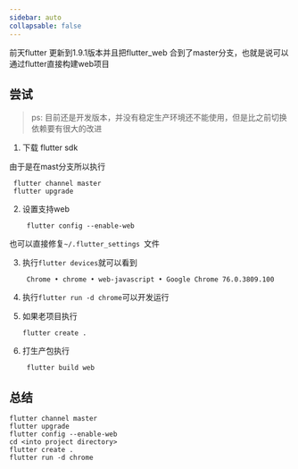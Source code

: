 ```yaml
---
sidebar: auto
collapsable: false
---
```

前天flutter 更新到1.9.1版本并且把flutter_web 合到了master分支，也就是说可以通过flutter直接构建web项目

## 尝试

>ps: 目前还是开发版本，并没有稳定生产环境还不能使用，但是比之前切换依赖要有很大的改进

1. 下载 flutter sdk

由于是在mast分支所以执行

     flutter channel master
     flutter upgrade

2. 设置支持web

        flutter config --enable-web

  也可以直接修复`~/.flutter_settings `文件

3. 执行`flutter devices`就可以看到

        Chrome • chrome • web-javascript • Google Chrome 76.0.3809.100
4. 执行`flutter run -d chrome`可以开发运行
5. 如果老项目执行

       flutter create .

6. 打生产包执行

        flutter build web

## 总结

	flutter channel master
	flutter upgrade
	flutter config --enable-web
	cd <into project directory>
	flutter create .
	flutter run -d chrome